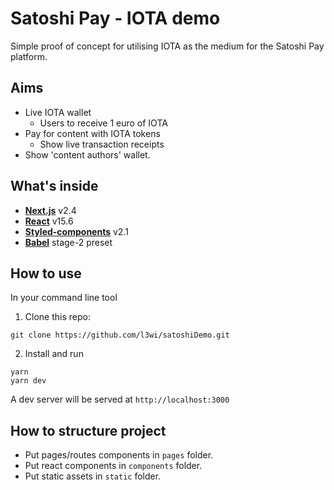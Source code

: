 # Satoshi Pay - IOTA demo
Simple proof of concept for utilising IOTA as the medium for the Satoshi Pay platform. 

## Aims

* Live IOTA wallet
  * Users to receive 1 euro of IOTA
* Pay for content with IOTA tokens
  * Show live transaction receipts
* Show 'content authors' wallet.

## What's inside
- [**Next.js**](https://github.com/zeit/next.js) v2.4
- [**React**](https://facebook.github.io/react/) v15.6
- [**Styled-components**](https://www.styled-components.com/) v2.1
- [**Babel**](https://babeljs.io/) stage-2 preset

## How to use

In your command line tool

1. Clone this repo:
```
git clone https://github.com/l3wi/satoshiDemo.git
```
2. Install and run
```
yarn
yarn dev
```
A dev server will be served at `http://localhost:3000`

## How to structure project
- Put pages/routes components in `pages` folder.
- Put react components in `components` folder.
- Put static assets in `static` folder.
